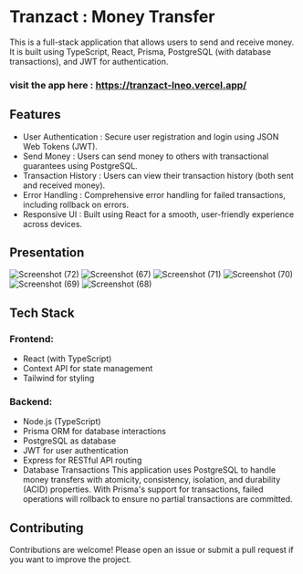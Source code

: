 # Tranzact : Money Transfer
This is a full-stack application that allows users to send and receive money. It is built using TypeScript, React, Prisma, PostgreSQL (with database transactions), and JWT for authentication.
### visit the app here : https://tranzact-lneo.vercel.app/
## Features
- User Authentication : Secure user registration and login using JSON Web Tokens (JWT).
- Send Money : Users can send money to others with transactional guarantees using PostgreSQL.
- Transaction History : Users can view their transaction history (both sent and received money).
- Error Handling : Comprehensive error handling for failed transactions, including rollback on errors.
- Responsive UI : Built using React for a smooth, user-friendly experience across devices.
## Presentation
![Screenshot (72)](https://github.com/user-attachments/assets/6e3fa266-09ef-4494-aee0-18c34d712c9f)
![Screenshot (67)](https://github.com/user-attachments/assets/85a0c539-916b-4655-8658-6f217984037f)
![Screenshot (71)](https://github.com/user-attachments/assets/f631bbd7-ac4c-4eb3-bde3-09f1378ce1d2)
![Screenshot (70)](https://github.com/user-attachments/assets/ae3adbd6-1afd-4e5f-8f07-ea0dfd5f7329)
![Screenshot (69)](https://github.com/user-attachments/assets/bfeabc81-d458-4b30-ac54-fa89b15ffe52)
![Screenshot (68)](https://github.com/user-attachments/assets/9d24f6d7-64f7-40b4-9ef0-a93a4d24786a)

## Tech Stack
### Frontend:
- React (with TypeScript)
- Context API for state management
- Tailwind for styling
### Backend:
- Node.js (TypeScript)
- Prisma ORM for database interactions
- PostgreSQL as database
- JWT for user authentication
- Express for RESTful API routing
- Database Transactions
This application uses PostgreSQL to handle money transfers with atomicity, consistency, isolation, and durability (ACID) properties. With Prisma's support for transactions, failed operations will rollback to ensure no partial transactions are committed.

## Contributing
Contributions are welcome! Please open an issue or submit a pull request if you want to improve the project.
